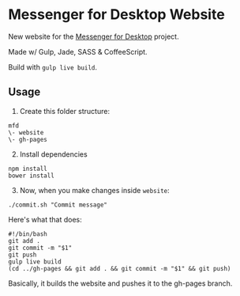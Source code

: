 # Messenger for Desktop Website

New website for the [Messenger for Desktop](https://github.com/Aluxian/Messenger-for-Desktop) project.

Made w/ Gulp, Jade, SASS & CoffeeScript.

Build with `gulp live build`.

## Usage

1. Create this folder structure:

  ```
  mfd
  \- website
  \- gh-pages
  ```

2. Install dependencies

  ```
  npm install
  bower install
  ```

3. Now, when you make changes inside `website`:

  ```
  ./commit.sh "Commit message"
  ```

  Here's what that does:

  ```
  #!/bin/bash
  git add .
  git commit -m "$1"
  git push
  gulp live build
  (cd ../gh-pages && git add . && git commit -m "$1" && git push)
  ```

  Basically, it builds the website and pushes it to the gh-pages branch.
